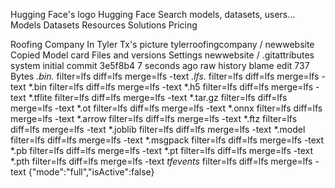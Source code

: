 Hugging Face's logo
Hugging Face
Search models, datasets, users...
Models
Datasets
Resources
Solutions
Pricing

Roofing Company In Tyler Tx's picture
tylerroofingcompany
/
newwebsite Copied
Model card
Files and versions
Settings
newwebsite
/
.gitattributes
system
initial commit
3e5f8b4
7 seconds ago
raw
history
blame
edit
737 Bytes
*.bin.* filter=lfs diff=lfs merge=lfs -text
*.lfs.* filter=lfs diff=lfs merge=lfs -text
*.bin filter=lfs diff=lfs merge=lfs -text
*.h5 filter=lfs diff=lfs merge=lfs -text
*.tflite filter=lfs diff=lfs merge=lfs -text
*.tar.gz filter=lfs diff=lfs merge=lfs -text
*.ot filter=lfs diff=lfs merge=lfs -text
*.onnx filter=lfs diff=lfs merge=lfs -text
*.arrow filter=lfs diff=lfs merge=lfs -text
*.ftz filter=lfs diff=lfs merge=lfs -text
*.joblib filter=lfs diff=lfs merge=lfs -text
*.model filter=lfs diff=lfs merge=lfs -text
*.msgpack filter=lfs diff=lfs merge=lfs -text
*.pb filter=lfs diff=lfs merge=lfs -text
*.pt filter=lfs diff=lfs merge=lfs -text
*.pth filter=lfs diff=lfs merge=lfs -text
*tfevents* filter=lfs diff=lfs merge=lfs -text
{"mode":"full","isActive":false}